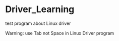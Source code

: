 # Driver_Learning
test program about Linux driver

Warning: use Tab not Space in Linux Driver program
